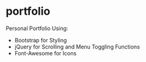 # portfolio

Personal Portfolio Using:

- Bootstrap for Styling
- jQuery for Scrolling and Menu Toggling Functions
- Font-Awesome for Icons